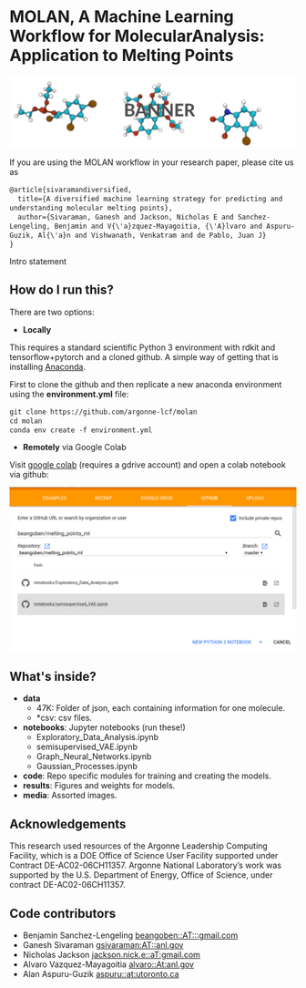 # MOLAN, A Machine Learning Workflow for MolecularAnalysis:  Application to Melting Points

![](media/banner.png)

If you are using the MOLAN workflow  in your research paper, please cite us as
```
@article{sivaramandiversified,
  title={A diversified machine learning strategy for predicting and understanding molecular melting points},
  author={Sivaraman, Ganesh and Jackson, Nicholas E and Sanchez-Lengeling, Benjamin and V{\'a}zquez-Mayagoitia, {\'A}lvaro and Aspuru-Guzik, Al{\'a}n and Vishwanath, Venkatram and de Pablo, Juan J}
}
```



Intro statement

## How do I run this?
There are two options:
* **Locally**

This requires a standard scientific Python 3 environment with rdkit and tensorflow+pytorch and a cloned github.
A simple way of getting that is installing [Anaconda](https://www.anaconda.com/distribution/#download-section).

First to clone the github and then replicate a new anaconda environment using the **environment.yml** file:
```
git clone https://github.com/argonne-lcf/molan
cd molan
conda env create -f environment.yml
```

* **Remotely** via Google Colab

Visit [google colab](https://colab.research.google.com/) (requires a gdrive account) and open a colab notebook via github:

![](media/colab_menu.png)

## What's inside?

* **data**
  - 47K: Folder of json, each containing information for one molecule.
  - \*csv: csv files.
* **notebooks**: Jupyter notebooks (run these!)
  - Exploratory_Data_Analysis.ipynb
  - semisupervised_VAE.ipynb
  - Graph_Neural_Networks.ipynb
  - Gaussian_Processes.ipynb
* **code**: Repo specific modules for training and creating the models.
* **results**: Figures and weights for models.
* **media**: Assorted images.

## Acknowledgements
This research used resources of the Argonne Leadership Computing Facility, which is a DOE Office of Science User Facility supported under Contract DE-AC02-06CH11357. Argonne National Laboratory’s work was supported by the U.S. Department of Energy, Office of Science, under contract DE-AC02-06CH11357.

## Code contributors
* Benjamin Sanchez-Lengeling <beangoben::AT:::gmail.com>
* Ganesh Sivaraman <gsivaraman:AT::anl.gov>
* Nicholas Jackson <jackson.nick.e::aT:gmail.com>
* Alvaro Vazquez-Mayagoitia <alvaro::At:anl.gov>
* Alan Aspuru-Guzik <aspuru::at:utoronto.ca>
